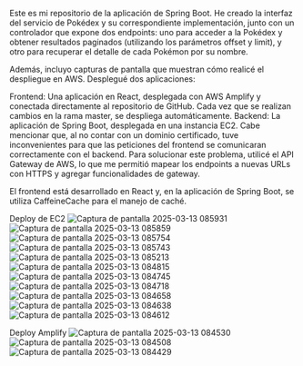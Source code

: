 Este es mi repositorio de la aplicación de Spring Boot. He creado la interfaz del servicio de Pokédex y su correspondiente implementación, junto con un controlador que expone dos endpoints: uno para acceder a la Pokédex y obtener resultados paginados (utilizando los parámetros offset y limit), y otro para recuperar el detalle de cada Pokémon por su nombre.

Además, incluyo capturas de pantalla que muestran cómo realicé el despliegue en AWS. Desplegué dos aplicaciones:

Frontend: Una aplicación en React, desplegada con AWS Amplify y conectada directamente al repositorio de GitHub. Cada vez que se realizan cambios en la rama master, se despliega automáticamente.
Backend: La aplicación de Spring Boot, desplegada en una instancia EC2.
Cabe mencionar que, al no contar con un dominio certificado, tuve inconvenientes para que las peticiones del frontend se comunicaran correctamente con el backend. Para solucionar este problema, utilicé el API Gateway de AWS, lo que me permitió mapear los endpoints a nuevas URLs con HTTPS y agregar funcionalidades de gateway.

El frontend está desarrollado en React y, en la aplicación de Spring Boot, se utiliza CaffeineCache para el manejo de caché.

Deploy de EC2
![Captura de pantalla 2025-03-13 085931](https://github.com/user-attachments/assets/8c2517c5-b237-4243-b0e0-91bce27c5a57)
![Captura de pantalla 2025-03-13 085859](https://github.com/user-attachments/assets/296aae4b-3b61-4f37-aca5-956eee848eac)
![Captura de pantalla 2025-03-13 085754](https://github.com/user-attachments/assets/fb84b11e-ec1a-46a9-83a9-498c3d021c04)
![Captura de pantalla 2025-03-13 085743](https://github.com/user-attachments/assets/fe8c2ad2-c41a-4853-8665-8130590b9883)
![Captura de pantalla 2025-03-13 085213](https://github.com/user-attachments/assets/39a3ace4-6c5e-4780-b298-bf471f27efc6)
![Captura de pantalla 2025-03-13 084815](https://github.com/user-attachments/assets/9ee65575-693c-4392-951e-4901c8780e9c)
![Captura de pantalla 2025-03-13 084745](https://github.com/user-attachments/assets/40325881-1be5-415d-b989-c87b82550592)
![Captura de pantalla 2025-03-13 084718](https://github.com/user-attachments/assets/df090779-73d8-44a8-8071-cb7c83458f8a)
![Captura de pantalla 2025-03-13 084658](https://github.com/user-attachments/assets/a852a98f-4b3c-4189-8719-8eca81b6e22d)
![Captura de pantalla 2025-03-13 084638](https://github.com/user-attachments/assets/2d7798d8-b1c8-4cbe-9f04-ceb91635d425)
![Captura de pantalla 2025-03-13 084612](https://github.com/user-attachments/assets/4bc01095-e7a5-4183-9c76-07f29def371b)

Deploy Amplify 
![Captura de pantalla 2025-03-13 084530](https://github.com/user-attachments/assets/161fb93d-0a7d-4709-bf42-2c7e127d8767)
![Captura de pantalla 2025-03-13 084508](https://github.com/user-attachments/assets/a9565f9c-6d4f-46a9-9005-e2206d5447a7)
![Captura de pantalla 2025-03-13 084429](https://github.com/user-attachments/assets/a773192e-d1ef-44b9-9beb-b54c8d260bb5)
